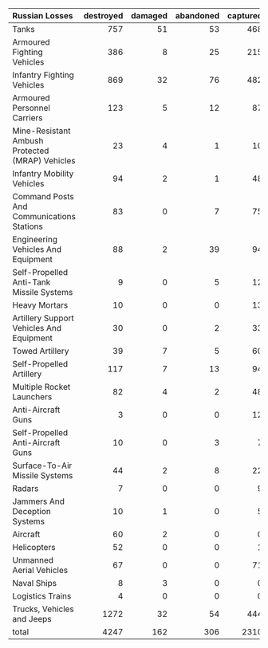 | Russian Losses                                   |   destroyed |   damaged |   abandoned |   captured |   total |
|:-------------------------------------------------|------------:|----------:|------------:|-----------:|--------:|
| Tanks                                            |         757 |        51 |          53 |        468 |    1329 |
| Armoured Fighting Vehicles                       |         386 |         8 |          25 |        215 |     634 |
| Infantry Fighting Vehicles                       |         869 |        32 |          76 |        482 |    1459 |
| Armoured Personnel Carriers                      |         123 |         5 |          12 |         87 |     227 |
| Mine-Resistant Ambush Protected  (MRAP) Vehicles |          23 |         4 |           1 |         10 |      38 |
| Infantry Mobility Vehicles                       |          94 |         2 |           1 |         48 |     145 |
| Command Posts And Communications Stations        |          83 |         0 |           7 |         75 |     165 |
| Engineering Vehicles And Equipment               |          88 |         2 |          39 |         94 |     223 |
| Self-Propelled Anti-Tank Missile Systems         |           9 |         0 |           5 |         12 |      26 |
| Heavy Mortars                                    |          10 |         0 |           0 |         13 |      23 |
| Artillery Support Vehicles And Equipment         |          30 |         0 |           2 |         33 |      65 |
| Towed Artillery                                  |          39 |         7 |           5 |         60 |     111 |
| Self-Propelled Artillery                         |         117 |         7 |          13 |         94 |     231 |
| Multiple Rocket Launchers                        |          82 |         4 |           2 |         48 |     136 |
| Anti-Aircraft Guns                               |           3 |         0 |           0 |         12 |      15 |
| Self-Propelled Anti-Aircraft Guns                |          10 |         0 |           3 |          7 |      20 |
| Surface-To-Air Missile Systems                   |          44 |         2 |           8 |         22 |      76 |
| Radars                                           |           7 |         0 |           0 |          9 |      16 |
| Jammers And Deception Systems                    |          10 |         1 |           0 |          5 |      16 |
| Aircraft                                         |          60 |         2 |           0 |          0 |      62 |
| Helicopters                                      |          52 |         0 |           0 |          1 |      53 |
| Unmanned Aerial Vehicles                         |          67 |         0 |           0 |         71 |     138 |
| Naval Ships                                      |           8 |         3 |           0 |          0 |      11 |
| Logistics Trains                                 |           4 |         0 |           0 |          0 |       4 |
| Trucks, Vehicles and Jeeps                       |        1272 |        32 |          54 |        444 |    1802 |
| total                                            |        4247 |       162 |         306 |       2310 |    7025 |